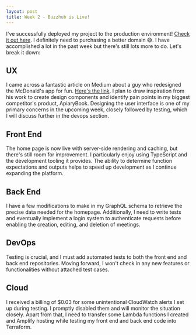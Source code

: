 ```yaml
---
layout: post
title: Week 2 - Buzzhub is Live!
---
```


I've successfully deployed my project to the production environment! [Check it out here](https://main.d366n82ch0ba7s.amplifyapp.com/). I definitely need to purchasing a better domain 😅. I have accomplished a lot in the past week but there's still lots more to do. Let's break it down:

## UX
I came across a fantastic article on Medium about a guy who redesigned the McDonald's app for fun. [Here's the link](https://medium.com/@bungaazhararosalisa/mcdonalds-mobile-app-redesign-ui-ux-case-study-861dd2511742). I plan to draw inspiration from his work to create design components and identify pain points in my biggest competitor's product, ApiaryBook. Designing the user interface is one of my primary concerns in the upcoming week, closely followed by testing, which I will discuss further in the devops section.

## Front End
The home page is now live with server-side rendering and caching, but there's still room for improvement. I particularly enjoy using TypeScript and the development tooling it provides. The ability to determine function expectations and outputs helps to speed up development as I continue expanding the platform.

## Back End
I have a few modifications to make in my GraphQL schema to retrieve the precise data needed for the homepage. Additionally, I need to write tests and eventually implement a login system to authenticate requests before enabling the creation, editing, and deletion of meetings.

## DevOps
Testing is crucial, and I must add automated tests to both the front end and back end repositories. Moving forward, I won't check in any new features or functionalities without attached test cases.

## Cloud
I received a billing of $0.03 for some unintentional CloudWatch alerts I set up during testing. I promptly disabled them and will monitor the situation closely. Apart from that, I need to transfer some Lambda functions I created and Amplify hosting while testing my front end and back end code into Terraform.
